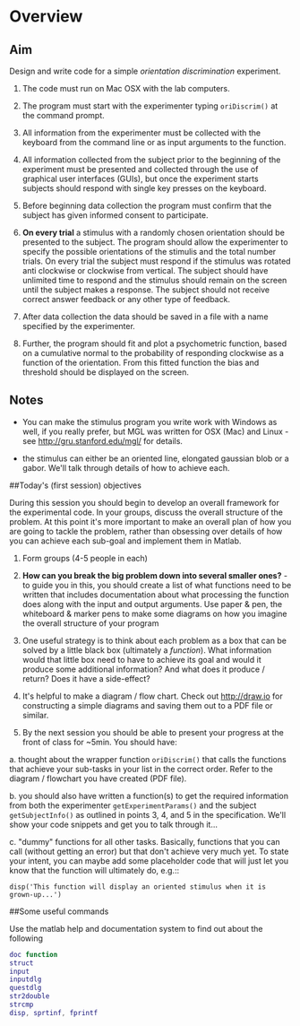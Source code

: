 # Overview

## Aim

Design and write code for a simple *orientation discrimination* experiment.

1. The code must run on Mac OSX with the lab computers.

2. The program must start with the experimenter typing ``oriDiscrim()`` at the command prompt.

3. All information from the experimenter must be collected with the keyboard from the command line or as input arguments to the function.

4. All information collected from the subject prior to the beginning of the experiment must be presented and collected through the use of graphical user interfaces (GUIs), but once the experiment starts subjects should respond with single key presses on the keyboard.

5. Before beginning data collection the program must confirm that the subject has given informed consent to participate.

6. **On every trial** a stimulus with a randomly chosen orientation should be presented to the subject. The program should allow the experimenter to specify the possible orientations of the stimulis and the total number trials. On every trial the subject must respond if the stimulus was rotated anti clockwise or clockwise from vertical. The subject should have unlimited time to respond and the stimulus should remain on the screen until the subject makes a response. The subject should not receive correct answer feedback or any other type of feedback.

7. After data collection the data should be saved in a file with a name specified by the experimenter.

8. Further, the program should fit and plot a psychometric function, based on a cumulative normal to the probability of responding clockwise as a function of the orientation. From this fitted function the bias and threshold should be displayed on the screen.

## Notes

- You can make the stimulus program you write work with Windows as well, if you really prefer, but MGL was written for OSX (Mac) and Linux - see http://gru.stanford.edu/mgl/ for details.

- the stimulus can either be an oriented line, elongated gaussian blob or a gabor. We'll talk through details of how to achieve each.


##Today's (first session) objectives

During this session you should begin to develop an overall framework for the experimental code. In your groups, discuss the overall structure of the problem. At this point it's more important to make an overall plan of how you are going to tackle the problem, rather than obsessing over details of how you can achieve each sub-goal and implement them in Matlab.

1. Form groups (4-5 people in each)

2. **How can you break the big problem down into several smaller ones?** - to guide you in this, you should create a list of what functions need to be written that includes documentation about what processing the function does along with the input and output arguments. Use paper & pen, the whiteboard & marker pens to make some diagrams on how you imagine the overall structure of your program

3. One useful strategy is to think about each problem as a box that can be solved by a little black box (ultimately a *function*). What information would that little box need to have to achieve its goal and would it produce some additional information? And what does it produce / return? Does it have a side-effect?

4. It's helpful to make a diagram / flow chart. Check out http://draw.io for constructing a simple diagrams and saving them out to a PDF file or similar.

5. By the next session you should be able to present your progress at the front of class for ~5min. You should have:

a. thought about the wrapper function ``oriDiscrim()`` that calls the functions that achieve your sub-tasks in your list in the correct order. Refer to the diagram / flowchart you have created (PDF file).

b. you should also have written a function(s) to get the required information from both the experimenter ``getExperimentParams()`` and the subject ``getSubjectInfo()`` as outlined in points 3, 4, and 5 in the specification. We'll show your code snippets and get you to talk through it...

c. "dummy" functions for all other tasks. Basically, functions that you can call (without getting an error) but that don't achieve very much yet. To state your intent, you can maybe add some placeholder code that will just let you know that the function will ultimately do, e.g.::

  ``disp('This function will display an oriented stimulus when it is grown-up...')``


##Some useful commands

Use the matlab help and documentation system to find out about the following

```matlab
doc function
struct
input
inputdlg
questdlg
str2double
strcmp
disp, sprtinf, fprintf
```
